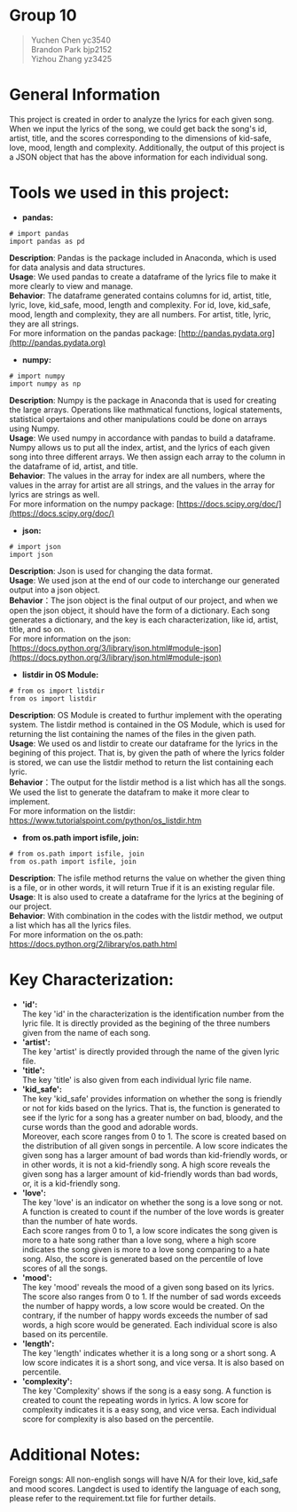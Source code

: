 # Group 10
> Yuchen Chen yc3540 <br /> 
> Brandon Park bjp2152 <br />
> Yizhou Zhang yz3425 <br />
# General Information
This project is created in order to analyze the lyrics for each given song. When we input the lyrics of the song, we could get back the song's id, artist, title, and the scores corresponding to the dimensions of kid-safe, love, mood, length and complexity. Additionally, the output of this project is a JSON object that has the above information for each individual song. 
# Tools we used in this project:
* **pandas:** <br />
```
# import pandas 
import pandas as pd
```
**Description**: Pandas is the package included in Anaconda, which is used for data analysis and data structures. <br />
**Usage**: We used pandas to create a dataframe of the lyrics file to make it more clearly to view and manage. <br />
**Behavior**: The dataframe generated contains columns for id, artist, title, lyric, love, kid_safe, mood, length and complexity. For id, love, kid_safe, mood, length and complexity, they are all numbers. For artist, title, lyric, they are all strings. <br />
For more information on the pandas package: [http://pandas.pydata.org](http://pandas.pydata.org)

* **numpy:** <br />
```
# import numpy 
import numpy as np
```
**Description**: Numpy is the package in Anaconda that is used for creating the large arrays. Operations like mathmatical functions, logical statements, statistical opertaions and other manipulations could be done on arrays using Numpy.    
**Usage**: We used numpy in accordance with pandas to build a dataframe. Numpy allows us to put all the index, artist, and the lyrics of each given song into three different arrays. We then assign each array to the column in the dataframe of id, artist, and title. <br />
**Behavior**: The values in the array for index are all numbers, where the values in the array for artist are all strings, and the values in the array for lyrics are strings as well.  <br />
For more information on the numpy package: [https://docs.scipy.org/doc/](https://docs.scipy.org/doc/)

* **json:** <br />
```
# import json 
import json
```
**Description**: Json is used for changing the data format. <br />
**Usage**: We used json at the end of our code to interchange our generated output into a json object. <br />
**Behavior**：The json object is the final output of our project, and when we open the json object, it should have the form of a dictionary. Each song generates a dictionary, and the key is each characterization, like id, artist, title, and so on.    
For more information on the json: [https://docs.python.org/3/library/json.html#module-json](https://docs.python.org/3/library/json.html#module-json)

* **listdir in OS Module:** <br />
```
# from os import listdir 
from os import listdir
```
**Description**: OS Module is created to furthur implement with the operating system. The listdir method is contained in the OS Module, which is used for returning the list containing the names of the files in the given path.  
**Usage**: We used os and listdir to create our dataframe for the lyrics in the begining of this project. That is, by given the path of where the lyrics folder is stored, we can use the listdir method to return the list containing each lyric. <br />
**Behavior**：The output for the listdir method is a list which has all the songs. We used the list to generate the datafram to make it more clear to implement. <br />
For more information on the listdir: https://www.tutorialspoint.com/python/os_listdir.htm

* **from os.path import isfile, join:** <br />
```
# from os.path import isfile, join 
from os.path import isfile, join
```
**Description**: The isfile method returns the value on whether the given thing is a file, or in other words, it will return True if it is an existing regular file.  
**Usage**: It is also used to create a dataframe for the lyrics at the begining of our project. <br />
**Behavior**: With combination in the codes with the listdir method, we output a list which has all the lyrics files. <br />
For more information on the os.path: 
https://docs.python.org/2/library/os.path.html

# Key Characterization:
* **'id':** <br />
The key 'id' in the characterization is the identification number from the lyric file. It is directly provided as the begining of the three numbers given from the name of each song. 
* **'artist':** <br />
The key 'artist' is directly provided through the name of the given lyric file. 
* **'title':** <br />
The key 'title' is also given from each individual lyric file name. 
* **'kid_safe':** <br />
The key 'kid_safe' provides information on whether the song is friendly or not for kids based on the lyrics. That is, the function is generated to see if the lyric for a song has a greater number on bad, bloody, and the curse words than the good and adorable words. <br />
Moreover, each score ranges from 0 to 1. The score is created based on the distribution of all given songs in percentile. A low score indicates the given song has a larger amount of bad words than kid-friendly words, or in other words, it is not a kid-friendly song. A high score reveals the given song has a larger amount of kid-friendly words than bad words, or, it is a kid-friendly song. 
* **'love':** <br />
The key 'love' is an indicator on whether the song is a love song or not. A function is created to count if the number of the love words is greater than the number of hate words.  <br />
Each score ranges from 0 to 1, a low score indicates the song given is more to a hate song rather than a love song, where a high score indicates the song given is more to a love song comparing to a hate song. Also, the score is generated based on the percentile of love scores of all the songs. 
* **'mood':** <br />
The key 'mood' reveals the mood of a given song based on its lyrics. The score also ranges from 0 to 1. If the number of sad words exceeds the number of happy words, a low score would be created. On the contrary, if the number of happy words exceeds the number of sad words, a high score would be generated. Each individual score is also based on its percentile. 
* **'length':** <br />
The key 'length' indicates whether it is a long song or a short song. A low score indicates it is a short song, and vice versa. It is also based on percentile. 
* **'complexity':** <br />
The key 'Complexity' shows if the song is a easy song. A function is created to count the repeating words in lyrics. A low score for complexity indicates it is a easy song, and vice versa. Each individual score for complexity is also based on the percentile. 
# Additional Notes:
Foreign songs:
All non-english songs will have N/A for their love, kid_safe and mood scores. Langdect is used to identify the language of each song, please refer to the requirement.txt file for further details.
